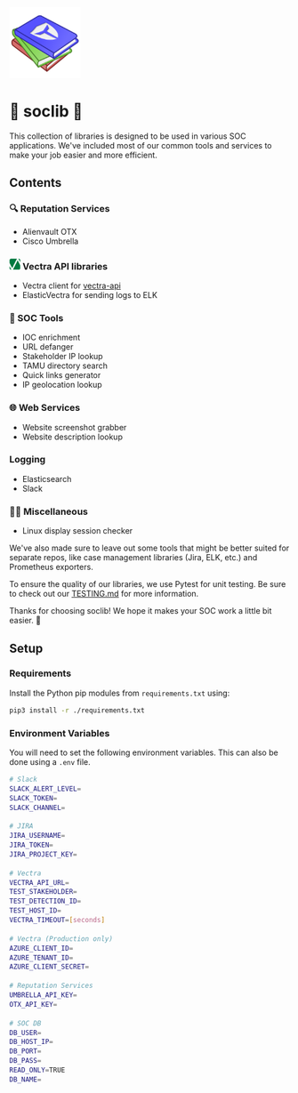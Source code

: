 <img src="./soclib_logo.png" width=128/>

# 🚀 soclib 🚀

This collection of libraries is designed to be used in various SOC applications. We've included most of our common tools and services to make your job easier and more efficient.

## Contents

### 🔍 Reputation Services

- Alienvault OTX
- Cisco Umbrella

### ![Vectra logo](./vectra_logo.png) Vectra API libraries

- Vectra client for [vectra-api](https://github.com/tamus-cyber/vectra-api)
- ElasticVectra for sending logs to ELK

### 🔧 SOC Tools

- IOC enrichment
- URL defanger
- Stakeholder IP lookup
- TAMU directory search
- Quick links generator
- IP geolocation lookup

### 🌐 Web Services

- Website screenshot grabber
- Website description lookup

### Logging

- Elasticsearch
- Slack

### 🤷‍♂️ Miscellaneous

- Linux display session checker

We've also made sure to leave out some tools that might be better suited for separate repos, like case management libraries (Jira, ELK, etc.) and Prometheus exporters.

To ensure the quality of our libraries, we use Pytest for unit testing. Be sure to check out our [TESTING.md](./TESTING.md) for more information.

Thanks for choosing soclib! We hope it makes your SOC work a little bit easier. 💪

## Setup

### Requirements

Install the Python pip modules from `requirements.txt` using:

```bash
pip3 install -r ./requirements.txt
```

### Environment Variables

You will need to set the following environment variables. This can also be done using a `.env` file.

```bash
# Slack
SLACK_ALERT_LEVEL=
SLACK_TOKEN=
SLACK_CHANNEL=

# JIRA
JIRA_USERNAME=
JIRA_TOKEN=
JIRA_PROJECT_KEY=

# Vectra
VECTRA_API_URL=
TEST_STAKEHOLDER=
TEST_DETECTION_ID=
TEST_HOST_ID=
VECTRA_TIMEOUT=[seconds]

# Vectra (Production only)
AZURE_CLIENT_ID=
AZURE_TENANT_ID=
AZURE_CLIENT_SECRET=

# Reputation Services
UMBRELLA_API_KEY=
OTX_API_KEY=

# SOC DB
DB_USER=
DB_HOST_IP=
DB_PORT=
DB_PASS=
READ_ONLY=TRUE
DB_NAME=
```
